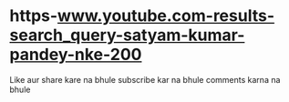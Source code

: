 # https-www.youtube.com-results-search_query-satyam-kumar-pandey-nke-200
Like aur share kare na bhule subscribe kar na bhule comments karna na bhule 
